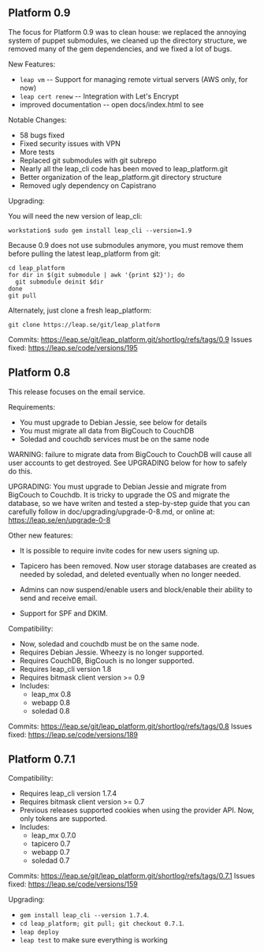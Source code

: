 Platform 0.9
--------------------------------------

The focus for Platform 0.9 was to clean house: we replaced the annoying system
of puppet submodules, we cleaned up the directory structure, we removed many of
the gem dependencies, and we fixed a lot of bugs.

New Features:

* `leap vm` -- Support for managing remote virtual servers (AWS only, for now)
* `leap cert renew` -- Integration with Let's Encrypt
* improved documentation -- open docs/index.html to see

Notable Changes:

* 58 bugs fixed
* Fixed security issues with VPN
* More tests
* Replaced git submodules with git subrepo
* Nearly all the leap_cli code has been moved to leap_platform.git
* Better organization of the leap_platform.git directory structure
* Removed ugly dependency on Capistrano

Upgrading:

You will need the new version of leap_cli:

    workstation$ sudo gem install leap_cli --version=1.9

Because 0.9 does not use submodules anymore, you must remove them before pulling the latest leap_platform from git:

    cd leap_platform
    for dir in $(git submodule | awk '{print $2}'); do
      git submodule deinit $dir
    done
    git pull

Alternately, just clone a fresh leap_platform:

    git clone https://leap.se/git/leap_platform

Commits: https://leap.se/git/leap_platform.git/shortlog/refs/tags/0.9
Issues fixed: https://leap.se/code/versions/195


Platform 0.8
--------------------------------------

This release focuses on the email service.

Requirements:

* You must upgrade to Debian Jessie, see below for details
* You must migrate all data from BigCouch to CouchDB
* Soledad and couchdb services must be on the same node

WARNING: failure to migrate data from BigCouch to CouchDB will cause all user
accounts to get destroyed. See UPGRADING below for how to safely do this.

UPGRADING: You must upgrade to Debian Jessie and migrate from BigCouch to
Couchdb. It is tricky to upgrade the OS and migrate the database, so we have
writen and tested a step-by-step guide that you can carefully follow in
doc/upgrading/upgrade-0-8.md, or online at: https://leap.se/en/upgrade-0-8

Other new features:

* It is possible to require invite codes for new users signing up.

* Tapicero has been removed. Now user storage databases are created as needed
  by soledad, and deleted eventually when no longer needed.

* Admins can now suspend/enable users and block/enable their ability to send
  and receive email.

* Support for SPF and DKIM.

Compatibility:

* Now, soledad and couchdb must be on the same node.
* Requires Debian Jessie. Wheezy is no longer supported.
* Requires CouchDB, BigCouch is no longer supported.
* Requires leap_cli version 1.8
* Requires bitmask client version >= 0.9
* Includes:
  * leap_mx 0.8
  * webapp 0.8
  * soledad 0.8

Commits: https://leap.se/git/leap_platform.git/shortlog/refs/tags/0.8
Issues fixed: https://leap.se/code/versions/189


Platform 0.7.1
--------------------------------------

Compatibility:

* Requires leap_cli version 1.7.4
* Requires bitmask client version >= 0.7
* Previous releases supported cookies when using the provider API. Now, only
  tokens are supported.
* Includes:
  * leap_mx 0.7.0
  * tapicero 0.7
  * webapp 0.7
  * soledad 0.7

Commits: https://leap.se/git/leap_platform.git/shortlog/refs/tags/0.7.1
Issues fixed: https://leap.se/code/versions/159

Upgrading:

* `gem install leap_cli --version 1.7.4`.
* `cd leap_platform; git pull; git checkout 0.7.1`.
* `leap deploy`
* `leap test` to make sure everything is working

